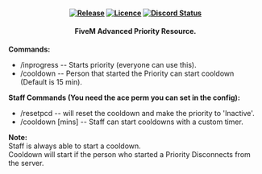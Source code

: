 <h4 align="center">
	<a href="https://github.com/JokeDevil/JD_Priority/releases/latest" title=""><img alt="Release" src="https://img.shields.io/github/v/release/JokeDevil/JD_Priority"></a>
	<a href="LICENSE" title=""><img alt="Licence" src="https://img.shields.io/github/license/JokeDevil/JD_Priority.svg"></a>
	<a href="https://discord.gg/m4BvmkG" title=""><img alt="Discord Status" src="https://discordapp.com/api/guilds/540630552609554453/widget.png?style=shield"></a>
</h4>
<h4 align="center">
 FiveM Advanced Priority Resource.
</h4>

<b>Commands:</b>
- /inprogress -- Starts priority (everyone can use this).
- /cooldown -- Person that started the Priority can start cooldown (Default is 15 min).

<b>Staff Commands (You need the ace perm you can set in the config):</b>
- /resetpcd -- will reset the cooldown and make the priority to 'Inactive'.
- /cooldown [mins] -- Staff can start cooldowns with a custom timer.

<b>Note:</b><br>
Staff is always able to start a cooldown.<br>
Cooldown will start if the person who started a Priority Disconnects from the server.